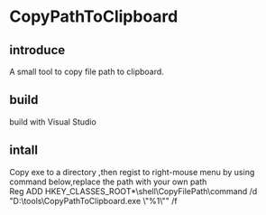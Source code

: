 # CopyPathToClipboard

## introduce

A small tool to copy file path to clipboard.

## build

build with Visual Studio

## intall

Copy exe to a directory ,then regist to right-mouse menu by using command below,replace the path with your own path     
Reg ADD HKEY_CLASSES_ROOT\*\shell\CopyFilePath\command /d  "D:\tools\CopyPathToClipboard.exe \\"%1\\"" /f
